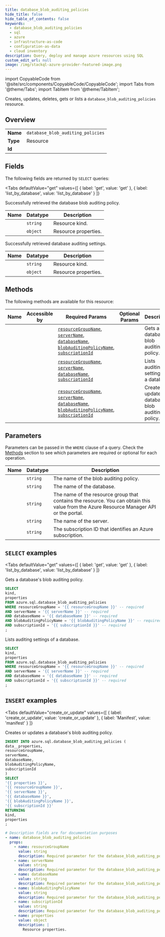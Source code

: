 ```yaml
--- 
title: database_blob_auditing_policies
hide_title: false
hide_table_of_contents: false
keywords:
  - database_blob_auditing_policies
  - sql
  - azure
  - infrastructure-as-code
  - configuration-as-data
  - cloud inventory
description: Query, deploy and manage azure resources using SQL
custom_edit_url: null
image: /img/stackql-azure-provider-featured-image.png
---
```


import CopyableCode from '@site/src/components/CopyableCode/CopyableCode';
import Tabs from '@theme/Tabs';
import TabItem from '@theme/TabItem';

Creates, updates, deletes, gets or lists a <code>database_blob_auditing_policies</code> resource.

## Overview
<table><tbody>
<tr><td><b>Name</b></td><td><code>database_blob_auditing_policies</code></td></tr>
<tr><td><b>Type</b></td><td>Resource</td></tr>
<tr><td><b>Id</b></td><td><CopyableCode code="azure.sql.database_blob_auditing_policies" /></td></tr>
</tbody></table>

## Fields

The following fields are returned by `SELECT` queries:

<Tabs
    defaultValue="get"
    values={[
        { label: 'get', value: 'get' },
        { label: 'list_by_database', value: 'list_by_database' }
    ]}
>
<TabItem value="get">

Successfully retrieved the database blob auditing policy.

<table>
<thead>
    <tr>
    <th>Name</th>
    <th>Datatype</th>
    <th>Description</th>
    </tr>
</thead>
<tbody>
<tr>
    <td><CopyableCode code="kind" /></td>
    <td><code>string</code></td>
    <td>Resource kind.</td>
</tr>
<tr>
    <td><CopyableCode code="properties" /></td>
    <td><code>object</code></td>
    <td>Resource properties.</td>
</tr>
</tbody>
</table>
</TabItem>
<TabItem value="list_by_database">

Successfully retrieved database auditing settings.

<table>
<thead>
    <tr>
    <th>Name</th>
    <th>Datatype</th>
    <th>Description</th>
    </tr>
</thead>
<tbody>
<tr>
    <td><CopyableCode code="kind" /></td>
    <td><code>string</code></td>
    <td>Resource kind.</td>
</tr>
<tr>
    <td><CopyableCode code="properties" /></td>
    <td><code>object</code></td>
    <td>Resource properties.</td>
</tr>
</tbody>
</table>
</TabItem>
</Tabs>

## Methods

The following methods are available for this resource:

<table>
<thead>
    <tr>
    <th>Name</th>
    <th>Accessible by</th>
    <th>Required Params</th>
    <th>Optional Params</th>
    <th>Description</th>
    </tr>
</thead>
<tbody>
<tr>
    <td><a href="#get"><CopyableCode code="get" /></a></td>
    <td><CopyableCode code="select" /></td>
    <td><a href="#parameter-resourceGroupName"><code>resourceGroupName</code></a>, <a href="#parameter-serverName"><code>serverName</code></a>, <a href="#parameter-databaseName"><code>databaseName</code></a>, <a href="#parameter-blobAuditingPolicyName"><code>blobAuditingPolicyName</code></a>, <a href="#parameter-subscriptionId"><code>subscriptionId</code></a></td>
    <td></td>
    <td>Gets a database's blob auditing policy.</td>
</tr>
<tr>
    <td><a href="#list_by_database"><CopyableCode code="list_by_database" /></a></td>
    <td><CopyableCode code="select" /></td>
    <td><a href="#parameter-resourceGroupName"><code>resourceGroupName</code></a>, <a href="#parameter-serverName"><code>serverName</code></a>, <a href="#parameter-databaseName"><code>databaseName</code></a>, <a href="#parameter-subscriptionId"><code>subscriptionId</code></a></td>
    <td></td>
    <td>Lists auditing settings of a database.</td>
</tr>
<tr>
    <td><a href="#create_or_update"><CopyableCode code="create_or_update" /></a></td>
    <td><CopyableCode code="insert" /></td>
    <td><a href="#parameter-resourceGroupName"><code>resourceGroupName</code></a>, <a href="#parameter-serverName"><code>serverName</code></a>, <a href="#parameter-databaseName"><code>databaseName</code></a>, <a href="#parameter-blobAuditingPolicyName"><code>blobAuditingPolicyName</code></a>, <a href="#parameter-subscriptionId"><code>subscriptionId</code></a></td>
    <td></td>
    <td>Creates or updates a database's blob auditing policy.</td>
</tr>
</tbody>
</table>

## Parameters

Parameters can be passed in the `WHERE` clause of a query. Check the [Methods](#methods) section to see which parameters are required or optional for each operation.

<table>
<thead>
    <tr>
    <th>Name</th>
    <th>Datatype</th>
    <th>Description</th>
    </tr>
</thead>
<tbody>
<tr id="parameter-blobAuditingPolicyName">
    <td><CopyableCode code="blobAuditingPolicyName" /></td>
    <td><code>string</code></td>
    <td>The name of the blob auditing policy.</td>
</tr>
<tr id="parameter-databaseName">
    <td><CopyableCode code="databaseName" /></td>
    <td><code>string</code></td>
    <td>The name of the database.</td>
</tr>
<tr id="parameter-resourceGroupName">
    <td><CopyableCode code="resourceGroupName" /></td>
    <td><code>string</code></td>
    <td>The name of the resource group that contains the resource. You can obtain this value from the Azure Resource Manager API or the portal.</td>
</tr>
<tr id="parameter-serverName">
    <td><CopyableCode code="serverName" /></td>
    <td><code>string</code></td>
    <td>The name of the server.</td>
</tr>
<tr id="parameter-subscriptionId">
    <td><CopyableCode code="subscriptionId" /></td>
    <td><code>string</code></td>
    <td>The subscription ID that identifies an Azure subscription.</td>
</tr>
</tbody>
</table>

## `SELECT` examples

<Tabs
    defaultValue="get"
    values={[
        { label: 'get', value: 'get' },
        { label: 'list_by_database', value: 'list_by_database' }
    ]}
>
<TabItem value="get">

Gets a database's blob auditing policy.

```sql
SELECT
kind,
properties
FROM azure.sql.database_blob_auditing_policies
WHERE resourceGroupName = '{{ resourceGroupName }}' -- required
AND serverName = '{{ serverName }}' -- required
AND databaseName = '{{ databaseName }}' -- required
AND blobAuditingPolicyName = '{{ blobAuditingPolicyName }}' -- required
AND subscriptionId = '{{ subscriptionId }}' -- required
;
```
</TabItem>
<TabItem value="list_by_database">

Lists auditing settings of a database.

```sql
SELECT
kind,
properties
FROM azure.sql.database_blob_auditing_policies
WHERE resourceGroupName = '{{ resourceGroupName }}' -- required
AND serverName = '{{ serverName }}' -- required
AND databaseName = '{{ databaseName }}' -- required
AND subscriptionId = '{{ subscriptionId }}' -- required
;
```
</TabItem>
</Tabs>


## `INSERT` examples

<Tabs
    defaultValue="create_or_update"
    values={[
        { label: 'create_or_update', value: 'create_or_update' },
        { label: 'Manifest', value: 'manifest' }
    ]}
>
<TabItem value="create_or_update">

Creates or updates a database's blob auditing policy.

```sql
INSERT INTO azure.sql.database_blob_auditing_policies (
data__properties,
resourceGroupName,
serverName,
databaseName,
blobAuditingPolicyName,
subscriptionId
)
SELECT 
'{{ properties }}',
'{{ resourceGroupName }}',
'{{ serverName }}',
'{{ databaseName }}',
'{{ blobAuditingPolicyName }}',
'{{ subscriptionId }}'
RETURNING
kind,
properties
;
```
</TabItem>
<TabItem value="manifest">

```yaml
# Description fields are for documentation purposes
- name: database_blob_auditing_policies
  props:
    - name: resourceGroupName
      value: string
      description: Required parameter for the database_blob_auditing_policies resource.
    - name: serverName
      value: string
      description: Required parameter for the database_blob_auditing_policies resource.
    - name: databaseName
      value: string
      description: Required parameter for the database_blob_auditing_policies resource.
    - name: blobAuditingPolicyName
      value: string
      description: Required parameter for the database_blob_auditing_policies resource.
    - name: subscriptionId
      value: string
      description: Required parameter for the database_blob_auditing_policies resource.
    - name: properties
      value: object
      description: |
        Resource properties.
```
</TabItem>
</Tabs>
